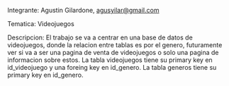 Integrante: Agustin Gilardone, agusyilar@gmail.com

Tematica: Videojuegos

Descripcion: El trabajo se va a centrar en una base de datos de videojuegos, donde la relacion entre tablas es por el genero, futuramente ver
si va a ser una pagina de venta de videojuegos o solo una pagina de informacion sobre estos.
La tabla videojuegos tiene su primary key en id_videojuego y una foreing key en id_genero.
La tabla generos tiene su primary key en id_genero.
